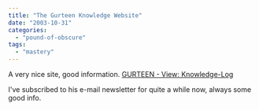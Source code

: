 ```yaml
---
title: "The Gurteen Knowledge Website"
date: "2003-10-31"
categories: 
  - "pound-of-obscure"
tags: 
  - "mastery"
---
```


A very nice site, good information. [GURTEEN - View: Knowledge-Log](http://www.gurteen.com/gurteen/gurteen.nsf/0/E79924B9B266C48A80256B8D004BB5AD/)  
  
I've subscribed to his e-mail newsletter for quite a while now, always some good info.
